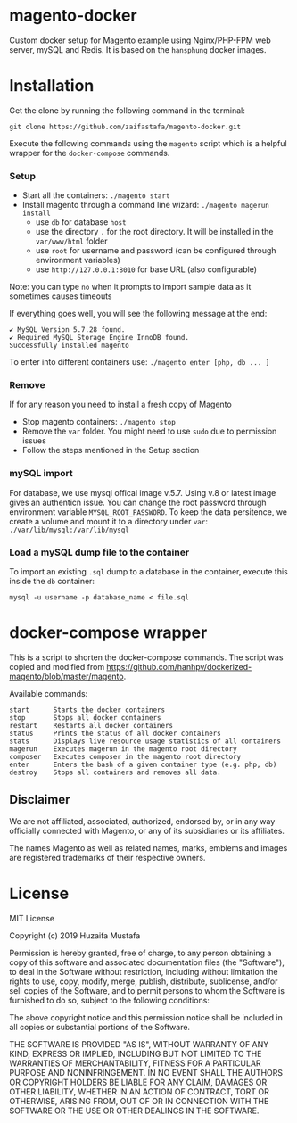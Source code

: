 # magento-docker
Custom docker setup for Magento example using Nginx/PHP-FPM web server, mySQL and Redis. It is based on the `hansphung` docker images. 

# Installation
Get the clone by running the following command in the terminal:

`git clone https://github.com/zaifastafa/magento-docker.git`

Execute the following commands using the `magento` script which is a helpful wrapper for the `docker-compose` commands.

### Setup
- Start all the containers: `./magento start`
- Install magento through a command line wizard: `./magento magerun install`
    - use `db` for database `host`
    - use the directory `.` for the root directory. It will be installed in the `var/www/html` folder
    - use `root` for username and password (can be configured through environment variables)
    - use `http://127.0.0.1:8010` for base URL (also configurable)

Note: you can type `no` when it prompts to import sample data as it sometimes causes timeouts

If everything goes well, you will see the following message at the end: 

```
✔ MySQL Version 5.7.28 found.
✔ Required MySQL Storage Engine InnoDB found.
Successfully installed magento
```
To enter into different containers use: `./magento enter [php, db ... ]`

### Remove
If for any reason you need to install a fresh copy of Magento
- Stop magento containers: `./magento stop`
- Remove the `var` folder. You might need to use `sudo` due to permission issues
- Follow the steps mentioned in the Setup section

 
### mySQL import
For database, we use mysql offical image v.5.7. Using v.8 or latest image gives an authenticn issue. You can change the root password through environment variable `MYSQL_ROOT_PASSWORD`. To keep the data persitence, we create a volume and mount it to a directory under `var`: `./var/lib/mysql:/var/lib/mysql`
### Load a mySQL dump file to the container
To import an existing `.sql` dump to a database in the container, execute this inside the `db` container:

`mysql -u username -p database_name < file.sql`

# docker-compose wrapper
This is a script to shorten the docker-compose commands. The script was copied and modified from https://github.com/hanhpv/dockerized-magento/blob/master/magento.

Available commands:

```
start      Starts the docker containers
stop       Stops all docker containers
restart    Restarts all docker containers
status     Prints the status of all docker containers
stats      Displays live resource usage statistics of all containers
magerun    Executes magerun in the magento root directory
composer   Executes composer in the magento root directory
enter      Enters the bash of a given container type (e.g. php, db)
destroy    Stops all containers and removes all data. 
```

## Disclaimer
We are not affiliated, associated, authorized, endorsed by, or in any way officially connected with Magento, or any of its subsidiaries or its affiliates.

The names Magento as well as related names, marks, emblems and images are registered trademarks of their respective owners. 

# License
MIT License

Copyright (c) 2019 Huzaifa Mustafa

Permission is hereby granted, free of charge, to any person obtaining a copy
of this software and associated documentation files (the "Software"), to deal
in the Software without restriction, including without limitation the rights
to use, copy, modify, merge, publish, distribute, sublicense, and/or sell
copies of the Software, and to permit persons to whom the Software is
furnished to do so, subject to the following conditions:

The above copyright notice and this permission notice shall be included in all
copies or substantial portions of the Software.

THE SOFTWARE IS PROVIDED "AS IS", WITHOUT WARRANTY OF ANY KIND, EXPRESS OR
IMPLIED, INCLUDING BUT NOT LIMITED TO THE WARRANTIES OF MERCHANTABILITY,
FITNESS FOR A PARTICULAR PURPOSE AND NONINFRINGEMENT. IN NO EVENT SHALL THE
AUTHORS OR COPYRIGHT HOLDERS BE LIABLE FOR ANY CLAIM, DAMAGES OR OTHER
LIABILITY, WHETHER IN AN ACTION OF CONTRACT, TORT OR OTHERWISE, ARISING FROM,
OUT OF OR IN CONNECTION WITH THE SOFTWARE OR THE USE OR OTHER DEALINGS IN THE
SOFTWARE.
